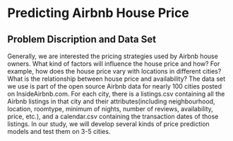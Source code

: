 # Predicting Airbnb House Price

## Problem Discription and Data Set
Generally, we are interested the pricing strategies used by Airbnb house owners. What kind of factors will influence the house price and how? For example, how does the house price vary with locations in different cities? What is the relationship between house price and availability?
The data set we use is part of the open source Airbnb data for nearly 100 cities posted on InsideAirbnb.com. For each city, there is a listings.csv containing all the Airbnb listings in that city and their attributes(including neighbourhood, location, roomtype, minimum of nights, number of reviews, availability, price, etc.), and a calendar.csv containing the transaction dates of those listings. In our study, we will develop several kinds of price prediction models and test them on 3-5 cities.
